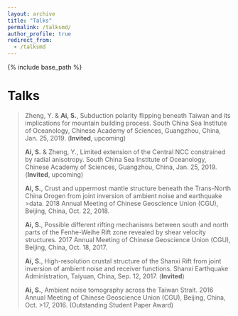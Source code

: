 ```yaml
---
layout: archive
title: "Talks"
permalink: /talksmd/
author_profile: true
redirect_from:
  - /talksmd
---
```


{% include base_path %}

Talks
=

>Zheng, Y. & **Ai, S.**, Subduction polarity flipping beneath Taiwan and its implications for mountain building process. South China Sea Institute of Oceanology, Chinese Academy of Sciences, Guangzhou, China, Jan. 25, 2019. (**Invited**, upcoming)
>
>**Ai, S.** & Zheng, Y., Limited extension of the Central NCC constrained by radial anisotropy. South China Sea Institute of Oceanology, Chinese Academy of Sciences, Guangzhou, China, Jan. 25, 2019. (**Invited**, upcoming)
>
>**Ai, S.**, Crust and uppermost mantle structure beneath the Trans-North China Orogen from joint inversion of ambient noise and earthquake >data. 2018 Annual Meeting of Chinese Geoscience Union (CGU), Beijing, China, Oct. 22, 2018.
>
>**Ai, S.**, Possible different rifting mechanisms between south and north parts of the Fenhe-Weihe Rift zone revealed by shear velocity structures. 2017 Annual Meeting of Chinese Geoscience Union (CGU), Beijing, China, Oct. 18, 2017.
>
>**Ai, S.**, High-resolution crustal structure of the Shanxi Rift from joint inversion of ambient noise and receiver functions. Shanxi Earthquake Administration, Taiyuan, China, Sep. 12, 2017. (**Invited**)
>
>**Ai, S.**, Ambient noise tomography across the Taiwan Strait. 2016 Annual Meeting of Chinese Geoscience Union (CGU), Beijing, China, Oct. >17, 2016. (Outstanding Student Paper Award)
>
